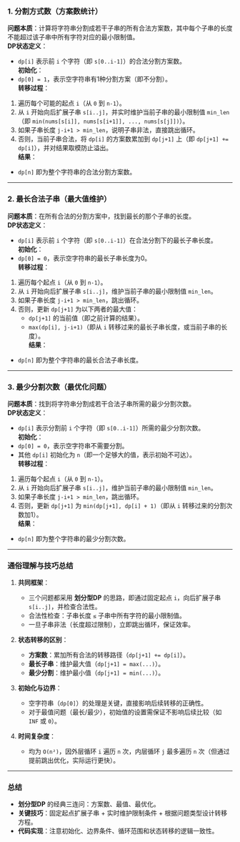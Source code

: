 ### **1. 分割方式数（方案数统计）**
**问题本质**：计算将字符串分割成若干子串的所有合法方案数，其中每个子串的长度不能超过该子串中所有字符对应的最小限制值。  
**DP状态定义**：  
- `dp[i]` 表示前 `i` 个字符（即 `s[0..i-1]`）的合法分割方案数。  
**初始化**：  
- `dp[0] = 1`，表示空字符串有1种分割方案（即不分割）。  
**转移过程**：  
1. 遍历每个可能的起点 `i`（从 `0` 到 `n-1`）。  
2. 从 `i` 开始向后扩展子串 `s[i..j]`，并实时维护当前子串的最小限制值 `min_len`（即 `min(nums[s[i]], nums[s[i+1]], ..., nums[s[j]])`）。  
3. 如果子串长度 `j-i+1 > min_len`，说明子串非法，直接跳出循环。  
4. 否则，当前子串合法，将 `dp[i]` 的方案数累加到 `dp[j+1]` 上（即 `dp[j+1] += dp[i]`），并对结果取模防止溢出。  
**结果**：  
- `dp[n]` 即为整个字符串的合法分割方案数。  

---

### **2. 最长合法子串（最大值维护）**
**问题本质**：在所有合法的分割方案中，找到最长的那个子串的长度。  
**DP状态定义**：  
- `dp[i]` 表示前 `i` 个字符（即 `s[0..i-1]`）在合法分割下的最长子串长度。  
**初始化**：  
- `dp[0] = 0`，表示空字符串的最长子串长度为0。  
**转移过程**：  
1. 遍历每个起点 `i`（从 `0` 到 `n-1`）。  
2. 从 `i` 开始向后扩展子串 `s[i..j]`，维护当前子串的最小限制值 `min_len`。  
3. 如果子串长度 `j-i+1 > min_len`，跳出循环。  
4. 否则，更新 `dp[j+1]` 为以下两者的最大值：  
   - `dp[j+1]` 的当前值（即之前计算的结果）。  
   - `max(dp[i], j-i+1)`（即从 `i` 转移过来的最长子串长度，或当前子串的长度）。  
**结果**：  
- `dp[n]` 即为整个字符串的最长合法子串长度。  

---

### **3. 最少分割次数（最优化问题）**
**问题本质**：找到将字符串分割成若干合法子串所需的最少分割次数。  
**DP状态定义**：  
- `dp[i]` 表示分割前 `i` 个字符（即 `s[0..i-1]`）所需的最少分割次数。  
**初始化**：  
- `dp[0] = 0`，表示空字符串不需要分割。  
- 其他 `dp[i]` 初始化为 `n`（即一个足够大的值，表示初始不可达）。  
**转移过程**：  
1. 遍历每个起点 `i`（从 `0` 到 `n-1`）。  
2. 从 `i` 开始向后扩展子串 `s[i..j]`，维护当前子串的最小限制值 `min_len`。  
3. 如果子串长度 `j-i+1 > min_len`，跳出循环。  
4. 否则，更新 `dp[j+1]` 为 `min(dp[j+1], dp[i] + 1)`（即从 `i` 转移过来的分割次数加1）。  
**结果**：  
- `dp[n]` 即为整个字符串的最少分割次数。  

---

### **通俗理解与技巧总结**
1. **共同框架**：  
   - 三个问题都采用 **划分型DP** 的思路，即通过固定起点 `i`，向后扩展子串 `s[i..j]`，并检查合法性。  
   - 合法性检查：子串长度 `≤` 子串中所有字符的最小限制值。  
   - 一旦子串非法（长度超过限制），立即跳出循环，保证效率。  

2. **状态转移的区别**：  
   - **方案数**：累加所有合法的转移路径（`dp[j+1] += dp[i]`）。  
   - **最长子串**：维护最大值（`dp[j+1] = max(...)`）。  
   - **最少分割**：维护最小值（`dp[j+1] = min(...)`）。  

3. **初始化与边界**：  
   - 空字符串（`dp[0]`）的处理是关键，直接影响后续转移的正确性。  
   - 对于最值问题（最长/最少），初始值的设置需保证不影响后续比较（如 `INF` 或 `0`）。  

4. **时间复杂度**：  
   - 均为 `O(n²)`，因外层循环 `i` 遍历 `n` 次，内层循环 `j` 最多遍历 `n` 次（但通过提前跳出优化，实际运行更快）。  

---

### **总结**
- **划分型DP** 的经典三连问：方案数、最值、最优化。  
- **关键技巧**：固定起点扩展子串 + 实时维护限制条件 + 根据问题类型设计转移方程。  
- **代码实现**：注意初始化、边界条件、循环范围和状态转移的逻辑一致性。  
